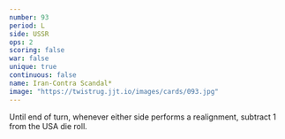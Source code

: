 ```yaml
---
number: 93
period: L
side: USSR
ops: 2
scoring: false
war: false
unique: true
continuous: false
name: Iran-Contra Scandal*
image: "https://twistrug.jjt.io/images/cards/093.jpg"
---
```

Until end of turn, whenever either side performs a realignment, subtract 1 from the USA die roll.
